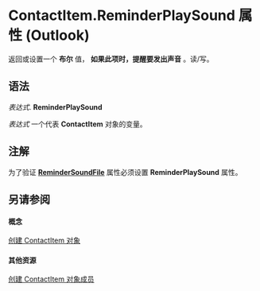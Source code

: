 
# ContactItem.ReminderPlaySound 属性 (Outlook)

返回或设置一个 **布尔** 值， **如果此项时，提醒要发出声音** 。读/写。


## 语法

 _表达式_. **ReminderPlaySound**

 _表达式_ 一个代表 **ContactItem** 对象的变量。


## 注解

为了验证 **[ReminderSoundFile](aafbdc5b-816f-3605-d265-5da349e9e791.md)** 属性必须设置 **ReminderPlaySound** 属性。


## 另请参阅


#### 概念


[创建 ContactItem 对象](8e32093c-a678-f1fd-3f35-c2d8994d166f.md)
#### 其他资源


[创建 ContactItem 对象成员](a8b13369-4c87-02aa-e62a-1f3067e559fa.md)